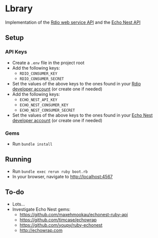 # Lbrary
Implementation of the [Rdio web service API](http://www.rdio.com/developers/docs/web-service/index/) and the [Echo Nest API](http://developer.echonest.com/)

## Setup

### API Keys
- Create a `.env` file in the project root
- Add the following keys:
  - `RDIO_CONSUMER_KEY`
  - `RDIO_CONSUMER_SECRET`
- Set the values of the above keys to the ones found in your [Rdio developer account](http://rdio.mashery.com/apps/mykeys) (or create one if needed)
- Add the following keys:
  - `ECHO_NEST_API_KEY`
  - `ECHO_NEST_CONSUMER_KEY`
  - `ECHO_NEST_CONSUMER_SECRET`
- Set the values of the above keys to the ones found in your [Echo Nest developer account](https://developer.echonest.com/account/profile)  (or create one if needed)

### Gems
- Run `bundle install`

## Running
- Run `bundle exec rerun ruby boot.rb`
- In your browser, navigate to [http://localhost:4567](http://localhost:4567)

## To-do
- Lots...
- Investigate Echo Nest gems:
  - https://github.com/maxehmookau/echonest-ruby-api
  - https://github.com/timcase/echowrap
  - https://github.com/youpy/ruby-echonest
  - http://echowrap.com